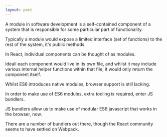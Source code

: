 ```yaml
---
layout: post
---
```


A module in software development is a self-contained component of a system that is responsible for some particular part of functionality.

Typically a module would expose a limited interface (set of functions) to the rest of the system, it's public methods.

In React, individual components can be thought of as modules.

Ideall each component would live in its own file, and whilst it may include various internal helper functions within that file, it would only return the component itself.

Whilst ES6 introduces native modules, browser support is still lacking.

In order to make use of ES6 modules, extra tooling is required, enter JS bundlers.

JS bundlers allow us to make use of modular ES6 javascript that works in the browser, now.

There are a number of bundlers out there, though the React community seems to have settled on Webpack.
